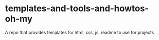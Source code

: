 # templates-and-tools-and-howtos-oh-my
A repo that provides templates for html, css, js, readme to use for projects
